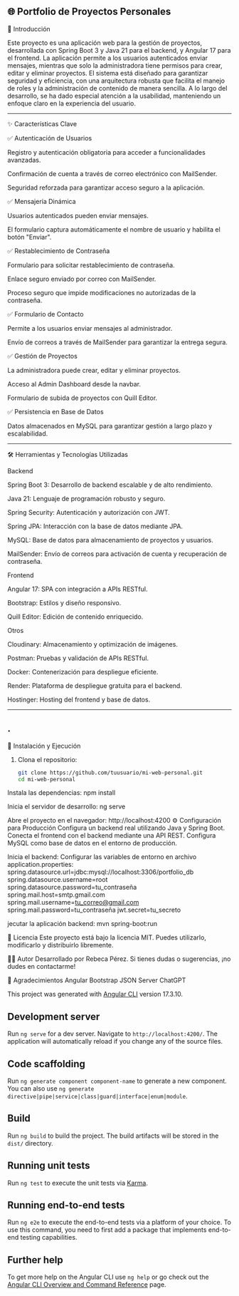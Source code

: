 ## 🌐 Portfolio de Proyectos Personales

📖 Introducción

Este proyecto es una aplicación web para la gestión de proyectos, desarrollada con Spring Boot 3 y Java 21 para el backend, y Angular 17 para el frontend. La aplicación permite a los usuarios autenticados enviar mensajes, mientras que solo la administradora tiene permisos para crear, editar y eliminar proyectos. El sistema está diseñado para garantizar seguridad y eficiencia, con una arquitectura robusta que facilita el manejo de roles y la administración de contenido de manera sencilla. A lo largo del desarrollo, se ha dado especial atención a la usabilidad, manteniendo un enfoque claro en la experiencia del usuario.

---

✨ Características Clave

✅ Autenticación de Usuarios

  Registro y autenticación obligatoria para acceder a funcionalidades avanzadas.

  Confirmación de cuenta a través de correo electrónico con MailSender.

  Seguridad reforzada para garantizar acceso seguro a la aplicación.

✅ Mensajería Dinámica

  Usuarios autenticados pueden enviar mensajes.

  El formulario captura automáticamente el nombre de usuario y habilita el botón "Enviar".

✅ Restablecimiento de Contraseña

  Formulario para solicitar restablecimiento de contraseña.

  Enlace seguro enviado por correo con MailSender.

  Proceso seguro que impide modificaciones no autorizadas de la contraseña.

✅ Formulario de Contacto

  Permite a los usuarios enviar mensajes al administrador.

  Envío de correos a través de MailSender para garantizar la entrega segura.

✅ Gestión de Proyectos

  La administradora puede crear, editar y eliminar proyectos.

  Acceso al Admin Dashboard desde la navbar.

  Formulario de subida de proyectos con Quill Editor.

✅ Persistencia en Base de Datos

  Datos almacenados en MySQL para garantizar gestión a largo plazo y escalabilidad.

---

🛠️ Herramientas y Tecnologías Utilizadas

Backend

Spring Boot 3: Desarrollo de backend escalable y de alto rendimiento.

Java 21: Lenguaje de programación robusto y seguro.

Spring Security: Autenticación y autorización con JWT.

Spring JPA: Interacción con la base de datos mediante JPA.

MySQL: Base de datos para almacenamiento de proyectos y usuarios.

MailSender: Envío de correos para activación de cuenta y recuperación de contraseña.

Frontend

Angular 17: SPA con integración a APIs RESTful.

Bootstrap: Estilos y diseño responsivo.

Quill Editor: Edición de contenido enriquecido.

Otros

Cloudinary: Almacenamiento y optimización de imágenes.

Postman: Pruebas y validación de APIs RESTful.

Docker: Contenerización para despliegue eficiente.

Render: Plataforma de despliegue gratuita para el backend.

Hostinger: Hosting del frontend y base de datos.

---

## .

🚀 Instalación y Ejecución

1. Clona el repositorio:
   ```bash
   git clone https://github.com/tuusuario/mi-web-personal.git
   cd mi-web-personal
Instala las dependencias:
npm install

Inicia el servidor de desarrollo:
ng serve

Abre el proyecto en el navegador:
http://localhost:4200
⚙️ Configuración para Producción
Configura un backend real utilizando Java y Spring Boot.
Conecta el frontend con el backend mediante una API REST.
Configura MySQL como base de datos en el entorno de producción.

Inicia el backend:
Configurar las variables de entorno en archivo application.properties:
spring.datasource.url=jdbc:mysql://localhost:3306/portfolio_db
spring.datasource.username=root
spring.datasource.password=tu_contraseña
spring.mail.host=smtp.gmail.com
spring.mail.username=tu_correo@gmail.com
spring.mail.password=tu_contraseña
jwt.secret=tu_secreto

jecutar la aplicación backend:
mvn spring-boot:run

📄 Licencia
Este proyecto está bajo la licencia MIT. Puedes utilizarlo, modificarlo y distribuirlo libremente.

🧑‍💻 Autor
Desarrollado por Rebeca Pérez.
Si tienes dudas o sugerencias, ¡no dudes en contactarme!

🌟 Agradecimientos
Angular
Bootstrap
JSON Server
ChatGPT


This project was generated with [Angular CLI](https://github.com/angular/angular-cli) version 17.3.10.

## Development server

Run `ng serve` for a dev server. Navigate to `http://localhost:4200/`. The application will automatically reload if you change any of the source files.

## Code scaffolding

Run `ng generate component component-name` to generate a new component. You can also use `ng generate directive|pipe|service|class|guard|interface|enum|module`.

## Build

Run `ng build` to build the project. The build artifacts will be stored in the `dist/` directory.

## Running unit tests

Run `ng test` to execute the unit tests via [Karma](https://karma-runner.github.io).

## Running end-to-end tests

Run `ng e2e` to execute the end-to-end tests via a platform of your choice. To use this command, you need to first add a package that implements end-to-end testing capabilities.

## Further help

To get more help on the Angular CLI use `ng help` or go check out the [Angular CLI Overview and Command Reference](https://angular.io/cli) page.
